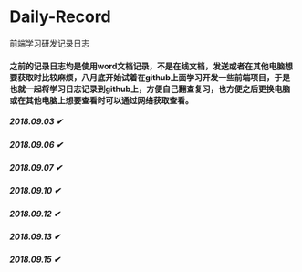 # Daily-Record
前端学习研发记录日志
#### 之前的记录日志均是使用word文档记录，不是在线文档，发送或者在其他电脑想要获取时比较麻烦，八月底开始试着在github上面学习开发一些前端项目，于是也就一起将学习日志记录到github上，方便自己翻查复习，也方便之后更换电脑或在其他电脑上想要查看时可以通过网络获取查看。

##### 2018.09.03 ✔
##### 2018.09.06 ✔
##### 2018.09.07 ✔
##### 2018.09.10 ✔
##### 2018.09.12 ✔
##### 2018.09.13 ✔
##### 2018.09.15 ✔
